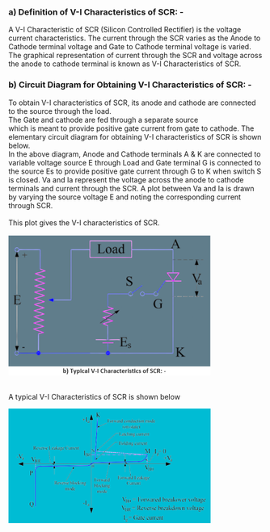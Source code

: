 <h3>a) Definition of V-I Characteristics of SCR: -</h3>
A V-I Characteristic of SCR (Silicon Controlled Rectifier) is the voltage current characteristics. The current through the SCR varies as the Anode to Cathode terminal voltage and Gate to Cathode terminal voltage is varied. The graphical representation of current through the SCR and voltage across the anode to cathode terminal is known as V-I Characteristics of SCR.
<h3>b) Circuit Diagram for Obtaining V-I Characteristics of SCR: -</h3>
To obtain V-I characteristics of SCR, its anode and cathode are connected to the source through the load.<br> The Gate and cathode are fed through a separate source <br>which is meant to provide positive gate current from gate to cathode. The elementary circuit diagram for obtaining V-I characteristics of SCR is shown below.<br>
In the above diagram, Anode and Cathode terminals A & K are connected to variable voltage source E through Load and Gate terminal G is connected to the source Es to provide positive gate current through G to K when switch S is closed. Va and Ia represent the voltage across the anode to cathode terminals and current through the SCR. A plot between Va and Ia is drawn by varying the source voltage E and noting the corresponding current through SCR.<br><br> This plot gives the V-I characteristics of SCR.<br>

<img src ="images/Screenshot_20230209_042624.png" width="400" hight="400"><br><br>
                                                                                                     
A typical V-I Characteristics of SCR is shown below<br>

<img src ="images/Screenshot_20230209_042639.png" width="400" hight="400">


